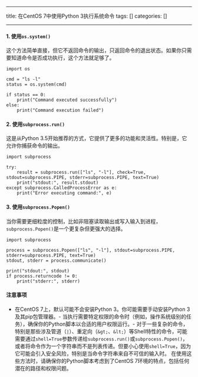 
--- 
title:  在CentOS 7中使用Python 3执行系统命令 
tags: []
categories: [] 

---
#### 1. 使用`os.system()`

这个方法简单直接，但它不返回命令的输出，只返回命令的退出状态。如果你只需要知道命令是否成功执行，这个方法就足够了。

```
import os

cmd = "ls -l"
status = os.system(cmd)

if status == 0:
    print("Command executed successfully")
else:
    print("Command execution failed")

```

#### 2. 使用`subprocess.run()`

这是从Python 3.5开始推荐的方式，它提供了更多的功能和灵活性。特别是，它允许你捕获命令的输出。

```
import subprocess

try:
    result = subprocess.run(["ls", "-l"], check=True, stdout=subprocess.PIPE, stderr=subprocess.PIPE, text=True)
    print("stdout:", result.stdout)
except subprocess.CalledProcessError as e:
    print("Error executing command:", e)

```

#### 3. 使用`subprocess.Popen()`

当你需要更细粒度的控制，比如非阻塞读取输出或写入输入到进程，`subprocess.Popen()`是一个更复杂但更强大的选择。

```
import subprocess

process = subprocess.Popen(["ls", "-l"], stdout=subprocess.PIPE, stderr=subprocess.PIPE, text=True)
stdout, stderr = process.communicate()

print("stdout:", stdout)
if process.returncode != 0:
    print("stderr:", stderr)

```

#### 注意事项
- 在CentOS 7上，默认可能不会安装Python 3。你可能需要手动安装Python 3及其pip包管理器。- 当执行需要特定权限的命令时（例如，操作系统级别的任务），确保你的Python脚本以合适的用户权限运行。- 对于一些复杂的命令，特别是那些涉及管道（`|`）、重定向（`&gt;`、`&lt;`）等Shell特性的命令，可能需要通过`shell=True`参数传递给`subprocess.run()`或`subprocess.Popen()`，或者将命令作为一个字符串而不是列表传递。但要小心使用`shell=True`，因为它可能会引入安全风险，特别是当命令字符串来自不可信的输入时。
在使用这些方法时，请确保你的Python脚本考虑到了CentOS 7环境的特点，包括任何潜在的路径和权限问题。
